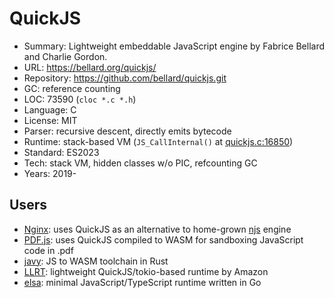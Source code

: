 # QuickJS

* Summary:    Lightweight embeddable JavaScript engine by Fabrice Bellard and Charlie Gordon.
* URL:        https://bellard.org/quickjs/
* Repository: https://github.com/bellard/quickjs.git
* GC:         reference counting
* LOC:        73590 (`cloc *.c *.h`)
* Language:   C
* License:    MIT
* Parser:     recursive descent, directly emits bytecode
* Runtime:    stack-based VM (`JS_CallInternal()` at [quickjs.c:16850](https://github.com/bellard/quickjs/blob/master/quickjs.c#L16850))
* Standard:   ES2023
* Tech:       stack VM, hidden classes w/o PIC, refcounting GC
* Years:      2019-

## Users

* [Nginx](https://github.com/nginx/njs): uses QuickJS as an alternative to home-grown [njs](njs.md) engine
* [PDF.js](https://github.com/mozilla/pdf.js/tree/master/external/quickjs): uses QuickJS compiled to WASM for sandboxing JavaScript code in .pdf
* [javy](https://github.com/bytecodealliance/javy.git): JS to WASM toolchain in Rust
* [LLRT](https://github.com/awslabs/llrt): lightweight QuickJS/tokio-based runtime by Amazon
* [elsa](https://github.com/elsaland/elsa): minimal JavaScript/TypeScript runtime written in Go
